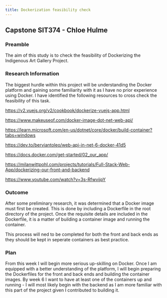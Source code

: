 ```yaml
---
title: Dockerization feasibility check
---
```


## Capstone SIT374 - Chloe Hulme

### Preamble

The aim of this study is to check the feasibility of Dockerizing the Indigenous Art Gallery Project.

### Research Information

The biggest hurdle within this project will be understanding the Docker platform and gaining some
familiarity with it as I have no prior experience using Docker. I have identified the following
resources to cross check the feasibility of this task.

<https://v2.vuejs.org/v2/cookbook/dockerize-vuejs-app.html>

<https://www.makeuseof.com/docker-image-dot-net-web-api/>

<https://learn.microsoft.com/en-us/dotnet/core/docker/build-container?tabs=windows>

<https://dev.to/berviantoleo/web-api-in-net-6-docker-41d5>

<https://docs.docker.com/get-started/02_our_app/>

<https://milanwittpohl.com/projects/tutorials/Full-Stack-Web-App/dockerizing-our-front-and-backend>

<https://www.youtube.com/watch?v=3s-RfwvijpY>

### Outcome

After some preliminary research, it was determined that a Docker image must first be created. This
is done by including a Dockerfile in the root directory of the project. Once the requisite details
are included in the Dockerfile, it is a matter of building a container image and running the
container.

This process will ned to be completed for both the front and back ends as they should be kept in
seperate containers as best practice.

### Plan

From this week I will begin more serious up-skilling on Docker. Once I am equipped with a better
understanding of the platform, I will begin preparing the Dockerfiles for the front and back ends
and building the container images. By week 6 I want to have at least one of the containers up and
running - I will most likely begin with the backend as I am more familiar with this part of the
project given I contributed to building it.
